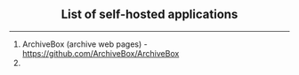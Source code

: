 <h2 align="center">List of self-hosted applications</h2>

---

1. ArchiveBox (archive web pages) - https://github.com/ArchiveBox/ArchiveBox
2. 